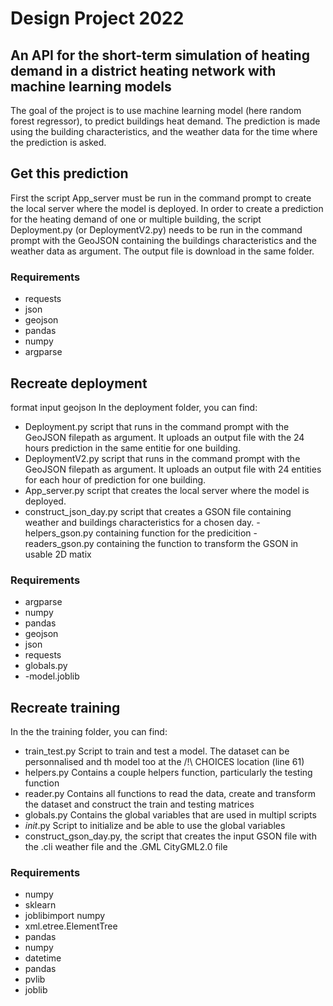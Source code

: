 # Design Project 2022
## An API for the short-term simulation of heating demand in a district heating network with machine learning models

The goal of the project is to use machine learning model (here random forest regressor), to predict buildings heat demand. The prediction is made using the building characteristics, and the weather data for the time where the prediction is asked.



## Get this prediction 
First the script App_server must be run in the command prompt to create the local server where the model is deployed.
In order to create a prediction for the heating demand of one or multiple building, the script Deployment.py (or DeploymentV2.py) needs to be run in the command prompt with the GeoJSON containing the buildings characteristics and the weather data as argument. The output file is download in the same folder.

### Requirements 
- requests
- json
- geojson
- pandas
- numpy
- argparse


## Recreate deployment
format input geojson 
In the deployment folder, you can find:
- Deployment.py script that runs in the command prompt with the GeoJSON filepath as argument. It uploads an output file with the 24 hours prediction in the same entitie for one building.
- DeploymentV2.py script that runs in the command prompt with the GeoJSON filepath as argument. It uploads an output file with 24 entities for each hour of prediction for one building.
- App_server.py script that creates the local server where the model is deployed.
- construct_json_day.py script that creates a GSON file containing weather and buildings characteristics for a chosen day.
-helpers_gson.py containing function for the predicition
-readers_gson.py containing the function to transform the GSON in usable 2D matix
### Requirements
- argparse
- numpy
- pandas
- geojson
- json
- requests
- globals.py
- -model.joblib

## Recreate training 
In the the training folder, you can find: 
- train_test.py Script to train and test a model. The dataset can be personnalised and th model too at the /!\ CHOICES location (line 61)
- helpers.py Contains a couple helpers function, particularly the testing function
- reader.py Contains all functions to read the data, create and transform the dataset and construct the train and testing matrices
- globals.py Contains the global variables that are used in multipl scripts
- _init_.py Script to initialize and be able to use the global variables
- construct_gson_day.py, the script that creates the input GSON file with the .cli weather file and the .GML CityGML2.0 file
### Requirements
- numpy
- sklearn
- joblibimport numpy 
- xml.etree.ElementTree
- pandas
- numpy
- datetime 
- pandas
- pvlib
- joblib
